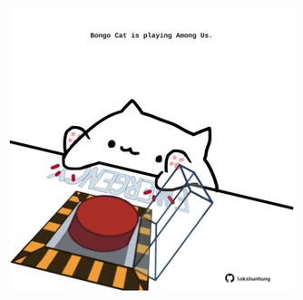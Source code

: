 <!-- built at 16/08/2024, 10:00:49 UTC -->
<p align="center">
  <img width="500" height="500" src="./ReadmeImage.svg">
</p>
